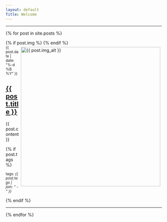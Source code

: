 ```yaml
---
layout: default
Title: Welcome
---
```

<hr/>

{% for post in site.posts %}
  <article class='post'>
    {% if post.img %}
      <a href="{{ post.img_src }}">
        <img src="{{ post.img }}" alt="{{ post.img_alt }}" style="float:right;width:450px;padding:5px;" />
      </a>
    {% endif %}
    <div class="post-date"><small>{{ post.date | date: "%-d %B %Y" }}</small></div>
    <h1 class='post-title'>
      <a href="{{ site.path }}{{ post.url }}">
        {{ post.title }}
      </a>
    </h1>
    {{ post.content }}
  </article>

{% if post.tags %}
<p><small>tags: <em>{{ post.tags | join: "</em> - <em>" }}</em></small></p>
{% endif %}

<hr/>

{% endfor %}
